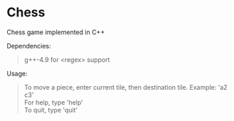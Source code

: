 # Chess
Chess game implemented in C++

Dependencies:
>g++-4.9 for &lt;regex&gt; support  

Usage:
>To move a piece, enter current tile, then destination tile. Example: 'a2 c3'  
>For help, type 'help'  
>To quit, type 'quit'
